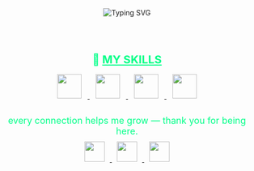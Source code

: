 <div align="center">

  <!-- Typing Text with About Me -->
  <img src="https://readme-typing-svg.demolab.com?font=Fira+Code&size=22&pause=1000&color=00FF88&center=true&vCenter=true&width=500&lines=Hi+%F0%9F%91%8B+I'm+Akhyul+Rizal;A+Machine+Learning+and+AI+Enthusiast;Student+who+loves+Data+and+Code;Currently+exploring+ML+%2B+Software+Dev;Let's+connect+and+grow+together!" alt="Typing SVG" />

  <br><br>

  <!-- My Skills Title -->
  <h3>
    <span style="color:#00ff88; font-size: 22px;">
      🚀 <u><strong>MY SKILLS</strong></u>
    </span>
  </h3>

  <!-- Skills Icons -->
  <a href="https://www.python.org/" target="_blank">
    <img src="https://img.icons8.com/color/48/000000/python--v1.png" width="48" style="margin: 0 12px;" />
  </a>
  <a href="https://developer.mozilla.org/en-US/docs/Web/JavaScript" target="_blank">
    <img src="https://img.icons8.com/color/48/000000/javascript--v1.png" width="48" style="margin: 0 12px;" />
  </a>
  <a href="https://developer.mozilla.org/en-US/docs/Web/HTML" target="_blank">
    <img src="https://img.icons8.com/color/48/000000/html-5--v1.png" width="48" style="margin: 0 12px;" />
  </a>
  <a href="https://developer.mozilla.org/en-US/docs/Web/CSS" target="_blank">
    <img src="https://img.icons8.com/color/48/000000/css3.png" width="48" style="margin: 0 12px;" />
  </a>

  <!-- Motivational Line (closer to socials) -->
  <p style="color:#00ff88; font-size: 18px; margin-top: 30px; margin-bottom: 10px;">
    every connection helps me grow — thank you for being here.
  </p>

  <!-- Social Media Icons -->
  <a href="https://linkedin.com/in/akhyulrizal" target="_blank">
    <img src="https://img.icons8.com/fluency/48/0A66C2/linkedin.png" width="40" style="margin: 0 10px;" />
  </a>
  <a href="https://instagram.com/akhyulrizal" target="_blank">
    <img src="https://img.icons8.com/fluency/48/E4405F/instagram-new.png" width="40" style="margin: 0 10px;" />
  </a>
  <a href="mailto:akhyulinfo@gmail.com" target="_blank">
    <img src="https://img.icons8.com/fluency/48/D14836/gmail-new.png" width="40" style="margin: 0 10px;" />
  </a>

</div>